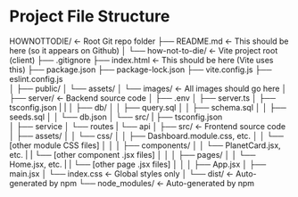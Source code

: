 Project File Structure
======================

HOWNOTTODIE/                  ← Root Git repo folder
├── README.md                 ← This should be here (so it appears on Github)
│
└── how-not-to-die/           ← Vite project root (client)
    ├── .gitignore
    ├── index.html            ← This should be here (Vite uses this)
    ├── package.json
    ├── package-lock.json
    ├── vite.config.js
    ├── eslint.config.js      
    │
    ├── public/
    │   └── assets/
    │       └── images/       ← All images should go here
    │
    ├── server/               ← Backend source code
    │   ├── .env
    │   ├── server.ts
    │   ├── tsconfig.json
    |   |
    │   ├── db/
    │   │   ├── query.sql
    │   │   ├── schema.sql
    │   │   ├── seeds.sql
    │   │   └── db.json
    │   └── src/
    |       ├── tsconfig.json   
    │       ├── service
    │       └── routes
    |           └── api
    │
    ├── src/                   ← Frontend source code
    │   ├── assets/
    │   │   └── css/
    │   │       ├── Dashboard.module.css, etc.
    │   │       └── [other module CSS files]
    │   │
    │   ├── components/
    │   │   └── PlanetCard.jsx, etc.
    |   |       └── [other component .jsx files]
    │   │
    │   ├── pages/
    │   │   └── Home.jsx, etc.
    |   |       └── [other page .jsx files]
    │   │
    │   ├── App.jsx
    │   ├── main.jsx
    │   └── index.css          ← Global styles only
    │
    └── dist/                  ← Auto-generated by npm
    └── node_modules/          ← Auto-generated by npm


